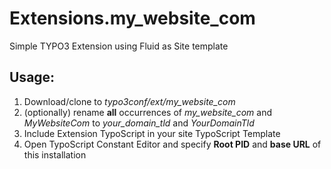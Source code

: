 Extensions.my_website_com
=========================

Simple TYPO3 Extension using Fluid as Site template

Usage:
------

1. Download/clone to *typo3conf/ext/my_website_com*
2. (optionally) rename **all** occurrences of *my_website_com* and *MyWebsiteCom* to *your_domain_tld* and *YourDomainTld*
2. Include Extension TypoScript in your site TypoScript Template
3. Open TypoScript Constant Editor and specify **Root PID** and **base URL** of this installation